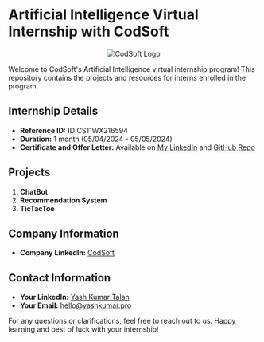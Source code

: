 # Artificial Intelligence Virtual Internship with CodSoft

<div align="center">
  <img src="https://assets.zyrosite.com/cdn-cgi/image/format=auto,w=608,fit=crop,q=95/Aq20eV79zLfpXV6b/logo-png-mnl7npnlXjHPl9KV.png" alt="CodSoft Logo">
</div>

Welcome to CodSoft's Artificial Intelligence virtual internship program! This repository contains the projects and resources for interns enrolled in the program.

## Internship Details
- **Reference ID:** ID:CS11WX216594
- **Duration:** 1 month (05/04/2024 - 05/05/2024)
- **Certificate and Offer Letter:** Available on [My LinkedIn](https://www.linkedin.com/yash-kumar-talan) and [GitHub Repo](https://github.com/YashKumar161/About-Me)

## Projects
1. **ChatBot**
2. **Recommendation System**
3. **TicTacToe**

## Company Information
- **Company LinkedIn:** [CodSoft](https://www.linkedin.com/company/codsoft/)

## Contact Information
- **Your LinkedIn:** [Yash Kumar Talan](https://www.linkedin.com/yash-kumar-talan)
- **Your Email:** [hello@yashkumar.pro](mailto:hello@yashkumar.pro)

For any questions or clarifications, feel free to reach out to us. Happy learning and best of luck with your internship!
